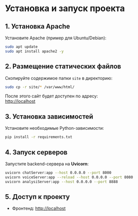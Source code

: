 # Установка и запуск проекта

## 1. Установка Apache
Установите Apache (пример для Ubuntu/Debian):
```bash
sudo apt update
sudo apt install apache2 -y
```

## 2. Размещение статических файлов
Скопируйте содержимое папки `site` в директорию:
```bash
sudo cp -r site/* /var/www/html/
```

После этого сайт будет доступен по адресу:  
[http://localhost](http://localhost)

## 3. Установка зависимостей
Установите необходимые Python-зависимости:
```bash
pip install -r requirements.txt
```

## 4. Запуск серверов
Запустите backend-сервера на **Uvicorn**:
```bash
uvicorn chatServer:app --host 0.0.0.0 --port 8000
uvicorn voiceServer:app --reload --host 0.0.0.0 --port 8080
uvicorn analysiServer:app --host 0.0.0.0 --port 8888
```

## 5. Доступ к проекту
- Фронтенд: [http://localhost](http://localhost)  
